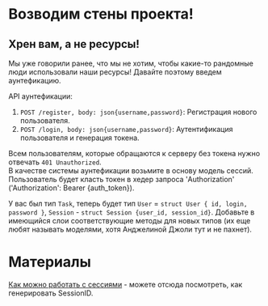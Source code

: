 # Возводим стены проекта! 

## Хрен вам, а не ресурсы! 

Мы уже говорили ранее, что мы не хотим, чтобы какие-то рандомные люди использовали наши ресурсы! Давайте поэтому введем аунтефикацию.  

API аунтефикации: 

1. `POST /register, body: json{username,password}`: Регистрация нового пользователя.
2. `POST /login, body: json{username,password}`: Аутентификация пользователя и генерация токена.

Всем пользователям, которые обращаются к серверу без токена нужно отвечать `401 Unauthorized`.  
В качестве системы аунтефикации возьмите в основу модель сессий. Пользователь будет класть токен в хедер запроса 'Authorization' ('Authorization': Bearer {auth_token}).  

У вас был тип `Task`, теперь будет тип `User` = `struct User { id, login, password }`, `Session` - `struct Session {user_id, session_id}`. Добавьте в имеющийся слои соответствующие методы для новых типов (их еще любят называть моделями, хотя Анджелиной Джоли тут и не пахнет).  

# Материалы

[Как можно работать с сессиями](https://astaxie.gitbooks.io/build-web-application-with-golang/content/en/06.2.html) - можете отсюда посмотреть, как генерировать SessionID.    
